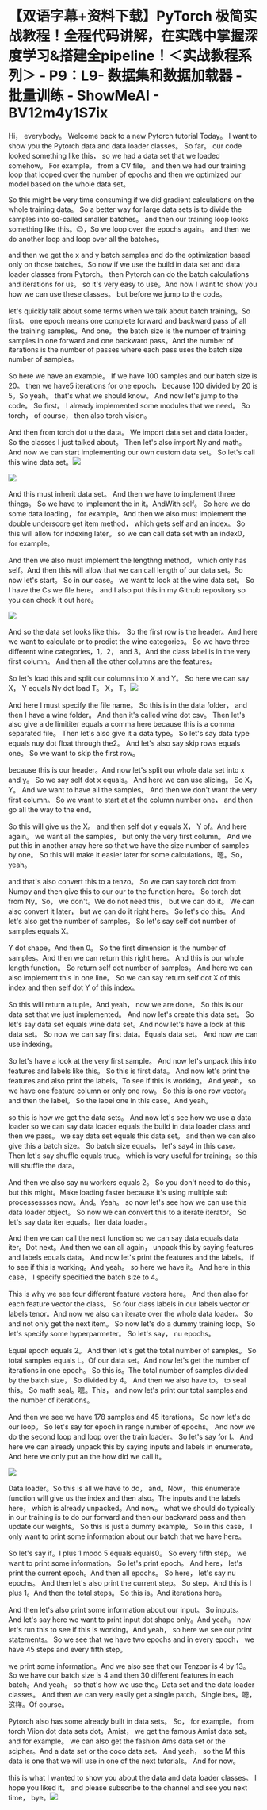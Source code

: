 # 【双语字幕+资料下载】PyTorch 极简实战教程！全程代码讲解，在实践中掌握深度学习&搭建全pipeline！＜实战教程系列＞ - P9：L9- 数据集和数据加载器 - 批量训练 - ShowMeAI - BV12m4y1S7ix

Hi， everybody。 Welcome back to a new Pytorch tutorial Today。 I want to show you the Pytorch data and data loader classes。 So far。 our code looked something like this， so we had a data set that we loaded somehow。 For example。 from a CV file。 and then we had our training loop that looped over the number of epochs and then we optimized our model based on the whole data set。

 So this might be very time consuming if we did gradient calculations on the whole training data。 So a better way for large data sets is to divide the samples into so-called smaller batches。 and then our training loop looks something like this。😊，So we loop over the epochs again。 and then we do another loop and loop over all the batches。

 and then we get the x and y batch samples and do the optimization based only on those batches。So now if we use the build in data set and data loader classes from Pytorch。 then Pytorch can do the batch calculations and iterations for us。 so it's very easy to use。And now I want to show you how we can use these classes。 but before we jump to the code。

 let's quickly talk about some terms when we talk about batch training。So first。 one epoch means one complete forward and backward pass of all the training samples。And one。 the batch size is the number of training samples in one forward and one backward pass。And the number of iterations is the number of passes where each pass uses the batch size number of samples。

 So here we have an example。 If we have 100 samples and our batch size is 20。 then we have5 iterations for one epoch， because 100 divided by 20 is 5。So yeah。 that's what we should know。 And now let's jump to the code。 So first。 I already implemented some modules that we need。 So torch， of course， then also torch vision。

 And then from torch dot u the data。 We import data set and data loader。 So the classes I just talked about。 Then let's also import Ny and math。 And now we can start implementing our own custom data set。 So let's call this wine data set。![](img/c1a2854fc440d590a0a01b0cce4cb953_1.png)

![](img/c1a2854fc440d590a0a01b0cce4cb953_2.png)

And this must inherit data set。 And then we have to implement three things。 So we have to implement the in it。AndWith self。 So here we do some data loading， for example。And then we also must implement the double underscore get item method， which gets self and an index。 So this will allow for indexing later。 so we can call data set with an index0， for example。

And then we also must implement the lengthng method， which only has self。And then this will allow that we can call length of our data set。So now let's start。 So in our case。 we want to look at the wine data set。 So I have the Cs we file here。 and I also put this in my Github repository so you can check it out here。



![](img/c1a2854fc440d590a0a01b0cce4cb953_4.png)

And so the data set looks like this。 So the first row is the header。And here we want to calculate or to predict the wine categories。 So we have three different wine categories，1，2， and 3。And the class label is in the very first column。 And then all the other columns are the features。

So let's load this and split our columns into X and Y。 So here we can say X， Y equals Ny dot load T。 X， T。![](img/c1a2854fc440d590a0a01b0cce4cb953_6.png)

And here I must specify the file name。 So this is in the data folder， and then I have a wine folder。 And then it's called wine dot csv。 Then let's also give a de limititer equals a comma here because this is a comma separated file。 Then let's also give it a data type。 So let's say data type equals nuy dot float through the2。 And let's also say skip rows equals one。 So we want to skip the first row。

 because this is our header。And now let's split our whole data set into x and y。 So we say self dot x equals。 And here we can use slicing。 So X， Y。 And we want to have all the samples。 And then we don't want the very first column。 So we want to start at at the column number one， and then go all the way to the end。

 So this will give us the X。 and then self dot y equals X， Y of。And here again。 we want all the samples， but only the very first column。 And we put this in another array here so that we have the size number of samples by one。 So this will make it easier later for some calculations。嗯。So， yeah。

 and that's also convert this to a tenzo。 So we can say torch dot from Numpy and then give this to our our to the function here。 So torch dot from Ny。So， we don't。We do not need this， but we can do it。 We can also convert it later， but we can do it right here。 So let's do this。 And let's also get the number of samples。 So let's say self dot number of samples equals X。

 Y dot shape。And then 0。 So the first dimension is the number of samples。And then we can return this right here。 And this is our whole length function。 So return self dot number of samples。 And here we can also implement this in one line。 So we can say return self dot X of this index and then self dot Y of this index。

 So this will return a tuple。And yeah， now we are done。 So this is our data set that we just implemented。 And now let's create this data set。 So let's say data set equals wine data set。And now let's have a look at this data set。 So now we can say first data。Equals data set。 And now we can use indexing。

 So let's have a look at the very first sample。 And now let's unpack this into features and labels like this。 So this is first data。 And now let's print the features and also print the labels。To see if this is working。 And yeah， so we have one feature column or only one row。 So this is one row vector。 and then the label。 So the label  one in this case。And yeah。

 so this is how we get the data sets。 And now let's see how we use a data loader so we can say data loader equals the build in data loader class and then we pass。 we say data set equals this data set。 and then we can also give this a batch size。 So batch size equals， let's say4 in this case。 Then let's say shuffle equals true。 which is very useful for training。so this will shuffle the data。

 And then we also say nu workers equals 2。 So you don't need to do this， but this might。Make loading faster because it's using multiple sub processessses now。And。Yeah。 so now let's see how we can use this data loader object。 So now we can convert this to a iterate iterator。 So let's say data iter equals。Iter data loader。

And then we can call the next function so we can say data equals data iter。Dot next。And then we can all again， unpack this by saying features and labels equals data。 And now let's print the features and the labels。 if to see if this is working。And yeah。 so here we have it。 And here in this case， I specify specified the batch size to 4。

 This is why we see four different feature vectors here。 And then also for each feature vector the class。 So four class labels in our labels vector or labels tenor。And now we also can iterate over the whole data loader。 So and not only get the next item。 So now let's do a dummy training loop。So let's specify some hyperparmeter。 So let's say， nu epochs。

Equal epoch equals 2。 And then let's get the total number of samples。 So total samples equals L。Of our data set。And now let's get the number of iterations in one epoch。 So this is。The total number of samples divided by the batch size， So divided by 4。 And then we also have to。 to seal this。 So math seal。嗯。This， and now let's print our total samples and the number of iterations。

And then we see we have 178 samples and 45 iterations。 So now let's do our loop。 So let's say for epoch in range number of epochs。 And now we do the second loop and loop over the train loader。 So let's say for I。 And here we can already unpack this by saying inputs and labels in enumerate。 And here we only put an the how did we call it。

![](img/c1a2854fc440d590a0a01b0cce4cb953_8.png)

Data loader。So this is all we have to do， and。Now， this enumerate function will give us the index and then also。The inputs and the labels here， which is already unpacked。And now。 what we should do typically in our training is to do our forward and then our backward pass and then update our weights。 So this is just a dummy example。 So in this case， I only want to print some information about our batch that we have here。

 So let's say if。I plus 1 modo 5 equals equals0。 So every fifth step。 we want to print some information。 So let's print epoch。 And here， let's print the current epoch。And then all epochs。 So here， let's say nu epochs。 And then let's also print the current step。 So step。And this is I plus 1。And then the total steps。 So this is。And iterations here。

 And then let's also print some information about our input。 So inputs。 And let's say here we want to print input dot shape only。And yeah。 now let's run this to see if this is working。And yeah， so here we see our print statements。 So we see that we have two epochs and in every epoch， we have 45 steps and every fifth step。

 we print some information。And we also see that our Tenzoar is 4 by 13。 So we have our batch size is 4 and then 30 different features in each batch。And yeah。 so that's how we use the。Data set and the data loader classes。 And then we can very easily get a single patch。Single bes。嗯，这样。Of course。

 Pytorch also has some already built in data sets。 So， for example。 from torch Viion dot data sets dot。Amist， we get the famous Amist data set。 and for example。 we can also get the fashion Ams data set or the scipher。And a data set or the coco data set。 And yeah， so the M this data is one that we will use in one of the next tutorials。 And for now。

 this is what I wanted to show you about the data and data loader classes。 I hope you liked it。 and please subscribe to the channel and see you next time， bye。![](img/c1a2854fc440d590a0a01b0cce4cb953_10.png)